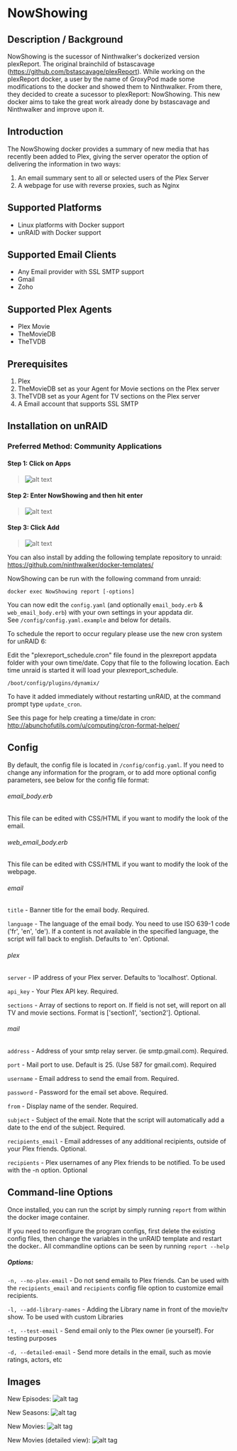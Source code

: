 NowShowing
================

## Description / Background
NowShowing is the sucessor of Ninthwalker's dockerized version plexReport. The original brainchild of bstascavage (https://github.com/bstascavage/plexReport).
While working on the plexReport docker, a user by the name of GroxyPod made some modifications to the docker and showed them to Ninthwalker. From there, they decided 
to create a sucessor to plexReport: NowShowing. This new docker aims to take the great work already done by bstascavage and Ninthwalker and improve upon it.

## Introduction
The NowShowing docker provides a summary of new media that has recently been added to Plex, giving the server operator the option of delivering the information in two ways:
1) An email summary sent to all or selected users of the Plex Server
2) A webpage for use with reverse proxies, such as Nginx

## Supported Platforms
* Linux platforms with Docker support
* unRAID with Docker support

## Supported Email Clients
* Any Email provider with SSL SMTP support
* Gmail
* Zoho

## Supported Plex Agents
* Plex Movie
* TheMovieDB
* TheTVDB

## Prerequisites
1.  Plex
2.  TheMovieDB set as your Agent for Movie sections on the Plex server
3.  TheTVDB set as your Agent for TV sections on the Plex server
4.  A Email account that supports SSL SMTP

## Installation on unRAID
### Preferred Method: Community Applications
#### Step 1: Click on Apps
>![alt text](http://i.imgur.com/Bo36OG1.png "unRAID CA Install Step 01")
#### Step 2: Enter NowShowing and then hit enter
>![alt text](http://i.imgur.com/b9d4S94.png "unRAID CA Install Step 02")
#### Step 3: Click Add
>![alt text](http://i.imgur.com/0N13iIn.png "unRAID CA Install Step 03")


You can also install by adding the following template repository to unraid:  
https://github.com/ninthwalker/docker-templates/



NowShowing can be run with the following command from unraid:  

`docker exec NowShowing report [-options]`

You can now edit the `config.yaml` (and optionally `email_body.erb` & `web_email_body.erb`) with your own settings in your appdata dir.  
See `/config/config.yaml.example` and below for details.

To schedule the report to occur regulary please use the new cron system for unRAID 6:

Edit the "plexreport_schedule.cron" file found in the plexreport appdata folder with your own time/date.
Copy that file to the following location. Each time unraid is started it will load your plexreport_schedule.

`/boot/config/plugins/dynamix/`

To have it added immediately without restarting unRAID, at the command prompt type `update_cron`.

See this page for help creating a time/date in cron: http://abunchofutils.com/u/computing/cron-format-helper/
    
## Config

By default, the config file is located in `/config/config.yaml`.  If you need to change any information for the program, or to add more optional config parameters, see below for the config file format:

###### email_body.erb

This file can be edited with CSS/HTML if you want to modify the look of the email.

###### web_email_body.erb

This file can be edited with CSS/HTML if you want to modify the look of the webpage.

###### email
`title` - Banner title for the email body.  Required.

`language` - The language of the email body. You need to use ISO 639-1 code ('fr', 'en', 'de'). If a content is not available in the specified language, the script will fall back to english. Defaults to 'en'. Optional.

###### plex
`server` - IP address of your Plex server.  Defaults to 'localhost'.  Optional.

`api_key` - Your Plex API key.  Required.

`sections` - Array of sections to report on.  If field is not set, will report on all TV and movie sections.  Format is ['section1', 'section2'].  Optional.

###### mail
`address` - Address of your smtp relay server.  (ie smtp.gmail.com).  Required.

`port` - Mail port to use.  Default is 25.  (Use 587 for gmail.com).  Required

`username` - Email address to send the email from.  Required.

`password` - Password for the email set above.  Required.

`from` - Display name of the sender.  Required.

`subject` - Subject of the email. Note that the script will automatically add a date to the end of the subject. Required.

`recipients_email` - Email addresses of any additional recipients, outside of your Plex friends.  Optional.

`recipients` - Plex usernames of any Plex friends to be notified.  To be used with the -n option.  Optional

## Command-line Options

Once installed, you can run the script by simply running `report` from within the docker image container. 

If you need to reconfigure the program configs, first delete the existing config files, then change the variables in the unRAID template and restart the docker..  All commandline options can be seen by running `report --help`

##### Options:
`-n, --no-plex-email` - Do not send emails to Plex friends.  Can be used with the `recipients_email` and `recipients` config file option to customize email recipients.

`-l, --add-library-names` - Adding the Library name in front of the movie/tv show.  To be used with custom Libraries

`-t, --test-email` - Send email only to the Plex owner (ie yourself).  For testing purposes

`-d, --detailed-email` - Send more details in the email, such as movie ratings, actors, etc

## Images

New Episodes:
![alt tag](http://i.imgur.com/hWzHl2x.png)

New Seasons:
![alt tag](http://i.imgur.com/sBy62Ty.png)

New Movies:
![alt tag](http://i.imgur.com/E3Q85uU.png)

New Movies (detailed view):
![alt tag](http://i.imgur.com/9BHiQHW.png)
